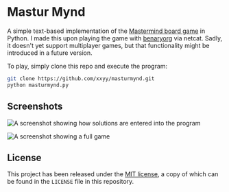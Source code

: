 Mastur Mynd
===========

A simple text-based implementation of the [Mastermind board game](https://en.wikipedia.org/wiki/Mastermind_%28board_game%29) in Python. I made this upon playing the game with [benaryorg](https://github.com/benaryorg) via netcat. Sadly, it doesn't yet support multiplayer games, but that functionality might be introduced in a future version.


To play, simply clone this repo and execute the program:

````bash
git clone https://github.com/xxyy/masturmynd.git
python masturmynd.py
````

Screenshots
-----------
![A screenshot showing how solutions are entered into the program](https://github.com/xxyy/masturmynd/raw/master/screenshots/enter-solution.png)

![A screenshot showing a full game](https://github.com/xxyy/masturmynd/raw/master/screenshots/full-game.png)


License
-------
This project has been released under the [MIT license](http://choosealicense.com/licenses/mit/), a copy of which can be found in the `LICENSE` file in this repository.
